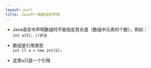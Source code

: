 ```yaml
---
layout: post
title: Java中一维数组的声明
---
```


- Java语言中声明数组时不能指定其长度（数组中元素的个数），例如：  
    `int a[5]; //非法`  
    
- 数组是引用类型  
    `int [] a = new int[5];`
    
- 这里a只是一个引用
